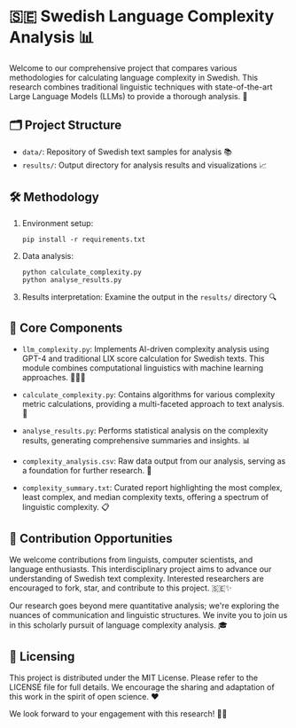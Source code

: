 # 🇸🇪 Swedish Language Complexity Analysis 📊

Welcome to our comprehensive project that compares various methodologies for calculating language complexity in Swedish. This research combines traditional linguistic techniques with state-of-the-art Large Language Models (LLMs) to provide a thorough analysis. 🔬

## 🗂 Project Structure

- `data/`: Repository of Swedish text samples for analysis 📚
- `results/`: Output directory for analysis results and visualizations 📈

## 🛠 Methodology

1. Environment setup:
   ```
   pip install -r requirements.txt
   ```

2. Data analysis:
   ```
   python calculate_complexity.py
   python analyse_results.py
   ```

3. Results interpretation: Examine the output in the `results/` directory 🔍

## 🧠 Core Components

- `llm_complexity.py`: Implements AI-driven complexity analysis using GPT-4 and traditional LIX score calculation for Swedish texts. This module combines computational linguistics with machine learning approaches. 🤖🧑‍🔬

- `calculate_complexity.py`: Contains algorithms for various complexity metric calculations, providing a multi-faceted approach to text analysis. 🧮

- `analyse_results.py`: Performs statistical analysis on the complexity results, generating comprehensive summaries and insights. 📊

- `complexity_analysis.csv`: Raw data output from our analysis, serving as a foundation for further research. 💾

- `complexity_summary.txt`: Curated report highlighting the most complex, least complex, and median complexity texts, offering a spectrum of linguistic complexity. 📋

## 🚀 Contribution Opportunities

We welcome contributions from linguists, computer scientists, and language enthusiasts. This interdisciplinary project aims to advance our understanding of Swedish text complexity. Interested researchers are encouraged to fork, star, and contribute to this project. 🇸🇪✨

Our research goes beyond mere quantitative analysis; we're exploring the nuances of communication and linguistic structures. We invite you to join us in this scholarly pursuit of language complexity analysis. 🎓

## 📜 Licensing

This project is distributed under the MIT License. Please refer to the LICENSE file for full details. We encourage the sharing and adaptation of this work in the spirit of open science. ❤️

We look forward to your engagement with this research! 🎉🔬